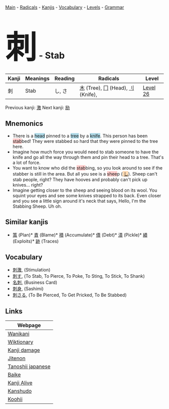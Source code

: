 <style> bigfont {font-size: 100px}</style>
[Main](../index.md) -
[Radicals](../radicals.md) -
[Kanjis](../kanjis.md) -
[Vocabulary](../vocabulary.md) -
[Levels](../levels.md) -
[Grammar](../grammar.md)
# <bigfont> 刺</bigfont> - Stab 

| Kanji | Meanings | Reading | Radicals | Level |
| --- | --- | --- | --- | --- |
| 刺 | Stab | し, さ | [木](../radicals/木.md) (Tree), [冂](../radicals/冂.md) (Head), [刂](../radicals/刂.md) (Knife),  | [Level 26](../levels/wk_level26.md) |

Previous kanji: [激](激.md) Next kanji: [励](励.md) 

## Mnemonics
 * There is a <span style="background-color:#ADD8E6"> head</span> pinned to a <span style="background-color:#ADD8E6"> tree</span> by a <span style="background-color:#ADD8E6"> knife</span>. This person has been <span style="background-color:#ffcccb"> stab</span>bed! They were stabbed so hard that they were pinned to the tree here.
* Imagine how much force you would need to stab someone to have the knife and go all the way through them and pin their head to a tree. That's a lot of force.
* You want to know who did the <span style="background-color:#ffcccb"> stab</span>bing, so you look around to see if the stabber is still in the area. But all you see is a <span style="background-color:#ffcccb"> shee</span>p (<span style="background-color:#fed8b1"> [し](https://jisho.org/search/し)</span>). Sheep can't stab people, right? They have hooves and probably can't pick up knives... right?
* Imagine getting closer to the sheep and seeing blood on its wool. You squint your eyes and see some knives strapped to its back. Even closer and you see a little sign around it's neck that says, Hello, I'm the Stabbing Sheep. Uh oh.


## Similar kanjis
 * [策](策.md) (Plan)* [責](責.md) (Blame)* [積](積.md) (Accumulate)* [債](債.md) (Debt)* [漬](漬.md) (Pickle)* [績](績.md) (Exploits)* [跡](跡.md) (Traces)


## Vocabulary
 * [刺激](../vocabulary/刺.md), (Stimulation)
* [刺す](../vocabulary/刺.md), (To Stab, To Pierce, To Poke, To Sting, To Stick, To Shank)
* [名刺](../vocabulary/刺.md), (Business Card)
* [刺身](../vocabulary/刺.md), (Sashimi)
* [刺さる](../vocabulary/刺.md), (To Be Pierced, To Get Pricked, To Be Stabbed)



## Links 

| Webpage |
| --- |
| [Wanikani          ](https://www.wanikani.com/kanji/刺) |
| [Wiktionary        ](https://en.wiktionary.org/wiki/刺) |
| [Kanji damage      ](http://www.kanjidamage.com/kanji/search?utf8=✓&q=刺) |
| [Jitenon           ](https://jitenon.com/kanji/刺) |
| [Tanoshii japanese ](https://www.tanoshiijapanese.com/dictionary/kanji.cfm?k=刺) |
| [Baike             ](https://baike.baidu.com/item/刺) |
| [Kanji Alive       ](https://app.kanjialive.com/刺) |
| [Kanshudo          ](https://www.kanshudo.com/searchmn?q=刺) |
| [Koohii            ](https://kanji.koohii.com/study/kanji/刺) |
